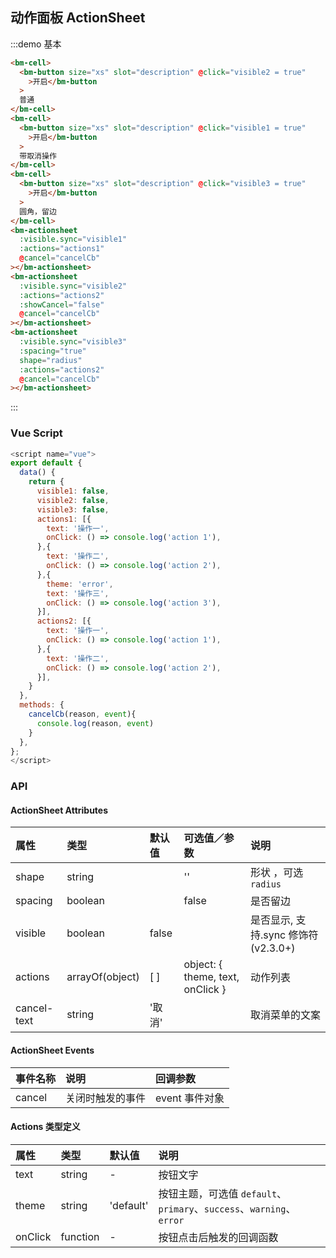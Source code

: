 ## 动作面板 ActionSheet

:::demo 基本

```html
<bm-cell>
  <bm-button size="xs" slot="description" @click="visible2 = true"
    >开启</bm-button
  >
  普通
</bm-cell>
<bm-cell>
  <bm-button size="xs" slot="description" @click="visible1 = true"
    >开启</bm-button
  >
  带取消操作
</bm-cell>
<bm-cell>
  <bm-button size="xs" slot="description" @click="visible3 = true"
    >开启</bm-button
  >
  圆角，留边
</bm-cell>
<bm-actionsheet
  :visible.sync="visible1"
  :actions="actions1"
  @cancel="cancelCb"
></bm-actionsheet>
<bm-actionsheet
  :visible.sync="visible2"
  :actions="actions2"
  :showCancel="false"
  @cancel="cancelCb"
></bm-actionsheet>
<bm-actionsheet
  :visible.sync="visible3"
  :spacing="true"
  shape="radius"
  :actions="actions2"
  @cancel="cancelCb"
></bm-actionsheet>
```

:::

### Vue Script

```javascript
<script name="vue">
export default {
  data() {
    return {
      visible1: false,
      visible2: false,
      visible3: false,
      actions1: [{
        text: '操作一',
        onClick: () => console.log('action 1'),
      },{
        text: '操作二',
        onClick: () => console.log('action 2'),
      },{
        theme: 'error',
        text: '操作三',
        onClick: () => console.log('action 3'),
      }],
      actions2: [{
        text: '操作一',
        onClick: () => console.log('action 1'),
      },{
        text: '操作二',
        onClick: () => console.log('action 2'),
      }],
    }
  },
  methods: {
    cancelCb(reason, event){
      console.log(reason, event)
    }
  },
};
</script>
```

### API

#### ActionSheet Attributes

| 属性        | 类型            | 默认值 | 可选值／参数                     | 说明                                 |
| :---------- | :-------------- | :----- | :------------------------------- | :----------------------------------- |
| shape       | string          |        | ''                               | 形状 ，可选`radius`                  |
| spacing     | boolean            |        | false                            | 是否留边                             |
| visible     | boolean            | false  |                                  | 是否显示, 支持.sync 修饰符 (v2.3.0+) |
| actions     | arrayOf(object) | [ ]    | object: { theme, text, onClick } | 动作列表                             |
| cancel-text | string          | '取消' |                                  | 取消菜单的文案                       |

#### ActionSheet Events

| 事件名称 | 说明             | 回调参数       |
| :------- | :--------------- | :------------- |
| cancel   | 关闭时触发的事件 | event 事件对象 |

#### Actions 类型定义

| 属性    | 类型     | 默认值    | 说明                                                                 |
| :------ | :------- | :-------- | :------------------------------------------------------------------- |
| text    | string   | -         | 按钮文字                                                             |
| theme   | string   | 'default' | 按钮主题，可选值 `default`、`primary`、`success`、`warning`、`error` |
| onClick | function | -         | 按钮点击后触发的回调函数                                             |
